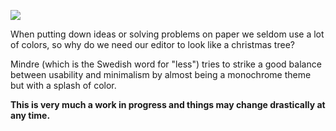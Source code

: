 ![](../assets/mindre-logo.png)

When putting down ideas or solving problems on paper we seldom use a lot of colors, so why do we need our editor to look like a christmas tree?

Mindre (which is the Swedish word for "less") tries to strike a good balance between usability and minimalism by almost being a monochrome theme but with a splash of color.

**This is very much a work in progress and things may change drastically at any time.**
